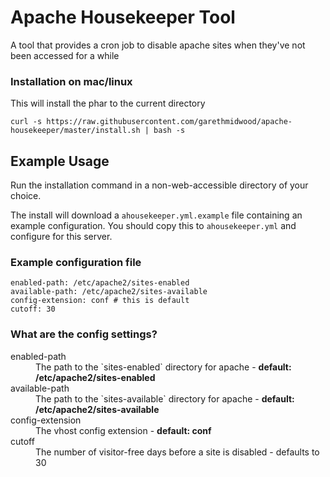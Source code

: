 # Apache Housekeeper Tool

A tool that provides a cron job to disable apache sites when they've not been accessed for a while

### Installation on mac/linux
This will install the phar to the current directory
```
curl -s https://raw.githubusercontent.com/garethmidwood/apache-housekeeper/master/install.sh | bash -s
```

## Example Usage
Run the installation command in a non-web-accessible directory of your choice.

The install will download a `ahousekeeper.yml.example` file containing an example configuration. You should copy this to `ahousekeeper.yml` and configure for this server.

### Example configuration file

```
enabled-path: /etc/apache2/sites-enabled
available-path: /etc/apache2/sites-available
config-extension: conf # this is default
cutoff: 30
```

### What are the config settings?
<dl>
  <dt>enabled-path</dt>
  <dd>The path to the `sites-enabled` directory for apache - <strong>default: /etc/apache2/sites-enabled</strong></dd>

  <dt>available-path</dt>
  <dd>The path to the `sites-available` directory for apache - <strong>default: /etc/apache2/sites-available</strong></dd>

  <dt>config-extension</dt>
  <dd>The vhost config extension - <strong>default: conf</strong></dd>

  <dt>cutoff</dt>
  <dd>The number of visitor-free days before a site is disabled - defaults to 30</dd>
</dl>

